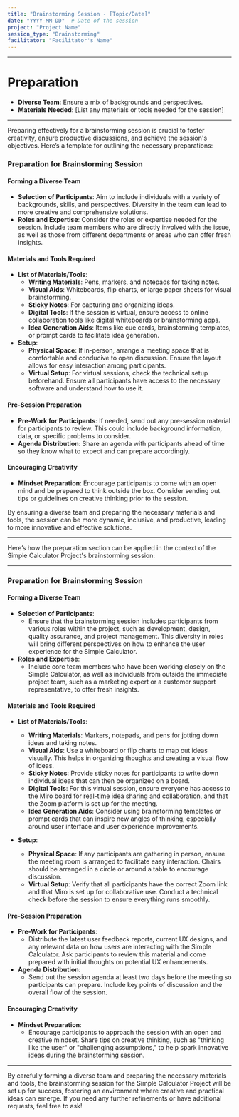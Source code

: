 ```yaml
---
title: "Brainstorming Session - [Topic/Date]"
date: "YYYY-MM-DD"  # Date of the session
project: "Project Name"
session_type: "Brainstorming"
facilitator: "Facilitator's Name"
---
```

---
# Preparation

- **Diverse Team**: Ensure a mix of backgrounds and perspectives.
- **Materials Needed**: [List any materials or tools needed for the session]

---
Preparing effectively for a brainstorming session is crucial to foster creativity, ensure productive discussions, and achieve the session's objectives. Here’s a template for outlining the necessary preparations:

### Preparation for Brainstorming Session

#### Forming a Diverse Team
- **Selection of Participants**: Aim to include individuals with a variety of backgrounds, skills, and perspectives. Diversity in the team can lead to more creative and comprehensive solutions.
- **Roles and Expertise**: Consider the roles or expertise needed for the session. Include team members who are directly involved with the issue, as well as those from different departments or areas who can offer fresh insights.

#### Materials and Tools Required
- **List of Materials/Tools**: 
  - **Writing Materials**: Pens, markers, and notepads for taking notes.
  - **Visual Aids**: Whiteboards, flip charts, or large paper sheets for visual brainstorming.
  - **Sticky Notes**: For capturing and organizing ideas.
  - **Digital Tools**: If the session is virtual, ensure access to online collaboration tools like digital whiteboards or brainstorming apps.
  - **Idea Generation Aids**: Items like cue cards, brainstorming templates, or prompt cards to facilitate idea generation.
- **Setup**: 
  - **Physical Space**: If in-person, arrange a meeting space that is comfortable and conducive to open discussion. Ensure the layout allows for easy interaction among participants.
  - **Virtual Setup**: For virtual sessions, check the technical setup beforehand. Ensure all participants have access to the necessary software and understand how to use it.

#### Pre-Session Preparation
- **Pre-Work for Participants**: If needed, send out any pre-session material for participants to review. This could include background information, data, or specific problems to consider.
- **Agenda Distribution**: Share an agenda with participants ahead of time so they know what to expect and can prepare accordingly.

#### Encouraging Creativity
- **Mindset Preparation**: Encourage participants to come with an open mind and be prepared to think outside the box. Consider sending out tips or guidelines on creative thinking prior to the session.

By ensuring a diverse team and preparing the necessary materials and tools, the session can be more dynamic, inclusive, and productive, leading to more innovative and effective solutions.

---
Here’s how the preparation section can be applied in the context of the Simple Calculator Project's brainstorming session:

---

### Preparation for Brainstorming Session

#### Forming a Diverse Team
- **Selection of Participants**: 
  - Ensure that the brainstorming session includes participants from various roles within the project, such as development, design, quality assurance, and project management. This diversity in roles will bring different perspectives on how to enhance the user experience for the Simple Calculator.
- **Roles and Expertise**: 
  - Include core team members who have been working closely on the Simple Calculator, as well as individuals from outside the immediate project team, such as a marketing expert or a customer support representative, to offer fresh insights.

#### Materials and Tools Required
- **List of Materials/Tools**:
  - **Writing Materials**: Markers, notepads, and pens for jotting down ideas and taking notes.
  - **Visual Aids**: Use a whiteboard or flip charts to map out ideas visually. This helps in organizing thoughts and creating a visual flow of ideas.
  - **Sticky Notes**: Provide sticky notes for participants to write down individual ideas that can then be organized on a board.
  - **Digital Tools**: For this virtual session, ensure everyone has access to the Miro board for real-time idea sharing and collaboration, and that the Zoom platform is set up for the meeting.
  - **Idea Generation Aids**: Consider using brainstorming templates or prompt cards that can inspire new angles of thinking, especially around user interface and user experience improvements.

- **Setup**:
  - **Physical Space**: If any participants are gathering in person, ensure the meeting room is arranged to facilitate easy interaction. Chairs should be arranged in a circle or around a table to encourage discussion.
  - **Virtual Setup**: Verify that all participants have the correct Zoom link and that Miro is set up for collaborative use. Conduct a technical check before the session to ensure everything runs smoothly.

#### Pre-Session Preparation
- **Pre-Work for Participants**: 
  - Distribute the latest user feedback reports, current UX designs, and any relevant data on how users are interacting with the Simple Calculator. Ask participants to review this material and come prepared with initial thoughts on potential UX enhancements.
- **Agenda Distribution**: 
  - Send out the session agenda at least two days before the meeting so participants can prepare. Include key points of discussion and the overall flow of the session.

#### Encouraging Creativity
- **Mindset Preparation**:
  - Encourage participants to approach the session with an open and creative mindset. Share tips on creative thinking, such as "thinking like the user" or "challenging assumptions," to help spark innovative ideas during the brainstorming session.

---

By carefully forming a diverse team and preparing the necessary materials and tools, the brainstorming session for the Simple Calculator Project will be set up for success, fostering an environment where creative and practical ideas can emerge. If you need any further refinements or have additional requests, feel free to ask!